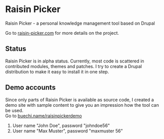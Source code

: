 Raisin Picker
=============

Raisin Picker -  a personal knowledge management tool based on Drupal  

Go to [raisin-picker.com](http://raisin-picker.com/ "Raisin Picker") for more details on the project.

Status
------
Raisin Picker is in alpha status. Currently, most code is scattered in contributed modules, themes and patches. I try to create a Drupal distribution to make it easy to install it in one step.


Demo accounts
-------------
Since only parts of Raisin Picker is available as source code, I created a demo site with sample content to give you an impression how the tool can be used.  
Go to [buechi.name/raisinpickerdemo](http://buechi.name/raisinpickerdemo/ "Raisin Picker Demo")  

1. User name "John Doe", password "johndoe56"  
2. User name "Max Muster", password "maxmuster 56"

